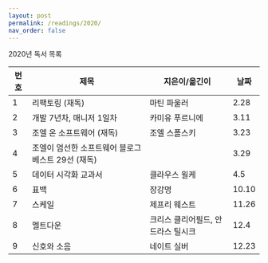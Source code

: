 ```yaml
---
layout: post
permalink: /readings/2020/
nav_order: false
---
```


2020년 독서 목록

번호 | 제목 | 지은이/옮긴이 | 날짜
-----|------|---------------|------
1 | 리팩토링 (재독) | 마틴 파울러 | 2.28
2 | 개발 7년차, 매니저 1일차 | 카미유 푸르니에 | 3.11
3 | 조엘 온 소프트웨어 (재독) | 조엘 스폴스키 | 3.23
4 | 조엘이 엄선한 소프트웨어 블로그 베스트 29선 (재독) | | 3.29
5 | 데이터 시각화 교과서 | 클라우스 윌케 | 4.5
6 | 표백 | 장강명 | 10.10
7 | 스케일 | 제프리 웨스트 | 11.26
8 | 멜트다운 | 크리스 클리어필드, 안드라스 틸시크 | 12.4
9 | 신호와 소음 | 네이트 실버 | 12.23
